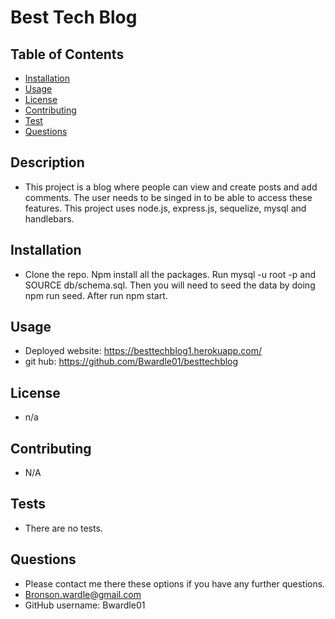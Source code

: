 
 
  

  # Best Tech Blog

  ## Table of Contents
  - [Installation](#installation)
  - [Usage](#Usage)
  - [License](#license)
  - [Contributing](#Contributing)
  - [Test](#Tests)
  - [Questions](#Questions)

  ## Description
  - This project is a blog where people can view and create posts and add comments. The user needs to be singed in to be able to access these features. This project uses node.js, express.js, sequelize, mysql and handlebars.
  
  ## Installation
  - Clone the repo. Npm install all the packages. Run mysql -u root -p and SOURCE db/schema.sql. Then you will need to seed the data by doing npm run seed. After run npm start.
  
  ## Usage
  - Deployed website: https://besttechblog1.herokuapp.com/
  - git hub: https://github.com/Bwardle01/besttechblog
  
  ## License
  - n/a
  
  
  ## Contributing
  - N/A

  ## Tests
  - There are no tests. 

  ## Questions
  - Please contact me there these options if you have any further questions.
  - Bronson.wardle@gmail.com
  - GitHub username: Bwardle01

